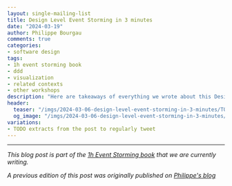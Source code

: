```yaml
---
layout: single-mailing-list
title: Design Level Event Storming in 3 minutes
date: "2024-03-19"
author: Philippe Bourgau
comments: true
categories:
- software design
tags:
- 1h event storming book
- ddd
- visualization
- related contexts
- other workshops
description: "Here are takeaways of everything we wrote about this Design Level Event Storming: Facilitation, The picture that explains everything, and Domain Driven Design. We also list references for activities to go further with the Design Level Event Storming"
header:
  teaser: "/imgs/2024-03-06-design-level-event-storming-in-3-minutes/TODO-teaser.jpg"
  og_image: "/imgs/2024-03-06-design-level-event-storming-in-3-minutes/TODO-og.jpg"
variations:
- TODO extracts from the post to regularly tweet
---
```



----

_This blog post is part of the [1h Event Storming book]({{site.url}}{{site.baseurl}}/1h-event-storming-book/) that we are currently writing._

_A previous edition of this post was originally published on [Philippe's blog](https://philippe.bourgau.net/7-tactics-that-will-make-your-ddd-design-level-event-storming-pay-off/)_